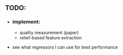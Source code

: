 ## TODO:

- ### implement:
    - quality measurement (paper)
    - relief-based feature extraction
  
  
- see what regressors I can use for best performance
